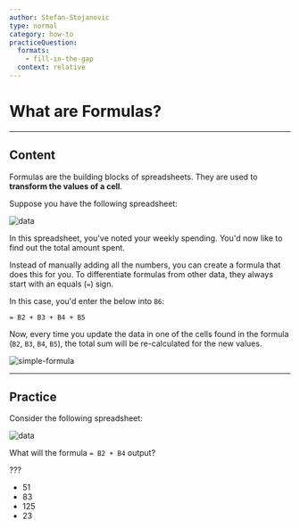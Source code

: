 ```yaml
---
author: Stefan-Stojanovic
type: normal
category: how-to
practiceQuestion:
  formats:
    - fill-in-the-gap
  context: relative
---
```


# What are Formulas?


---

## Content

Formulas are the building blocks of spreadsheets. They are used to **transform the values of a cell**.

Suppose you have the following spreadsheet:

![data](https://img.enkipro.com/bd39918bdc033118ec692ce1f0d85edb.png)

In this spreadsheet, you've noted your weekly spending. You'd now like to find out the total amount spent.

Instead of manually adding all the numbers, you can create a formula that does this for you. To differentiate formulas from other data, they always start with an equals (`=`) sign. 

In this case, you'd enter the below into `B6`:

```plain-text
= B2 + B3 + B4 + B5
```

Now, every time you update the data in one of the cells found in the formula (`B2`, `B3`, `B4`, `B5`), the total sum will be re-calculated for the new values.

![simple-formula](https://img.enkipro.com/f6ce7842765f9a189f6f75e187ab1ce6.png)


---

## Practice

Consider the following spreadsheet:

![data](https://img.enkipro.com/a57be7c4784b165308b3874649d14fcd.png)

What will the formula `= B2 + B4` output?

???

- 51
- 83
- 125
- 23
